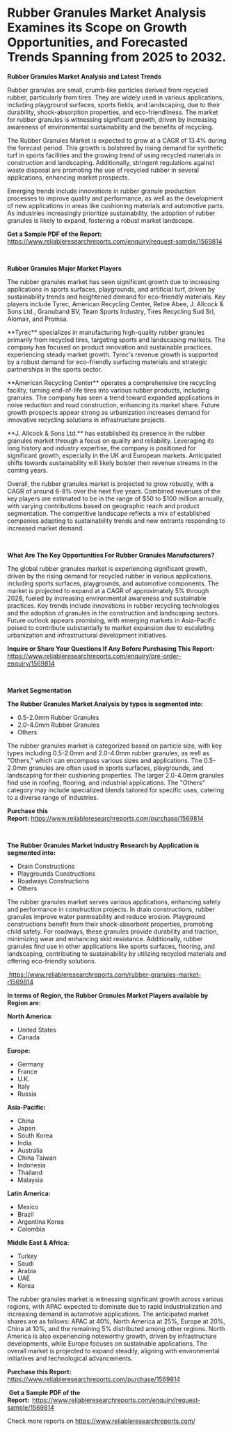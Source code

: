 <p><h1>Rubber Granules Market Analysis Examines its Scope on Growth Opportunities, and Forecasted Trends Spanning from 2025 to 2032.</h1></p><p><strong>Rubber Granules Market Analysis and Latest Trends</strong></p>
<p><p>Rubber granules are small, crumb-like particles derived from recycled rubber, particularly from tires. They are widely used in various applications, including playground surfaces, sports fields, and landscaping, due to their durability, shock-absorption properties, and eco-friendliness. The market for rubber granules is witnessing significant growth, driven by increasing awareness of environmental sustainability and the benefits of recycling.</p><p>The Rubber Granules Market is expected to grow at a CAGR of 13.4% during the forecast period. This growth is bolstered by rising demand for synthetic turf in sports facilities and the growing trend of using recycled materials in construction and landscaping. Additionally, stringent regulations against waste disposal are promoting the use of recycled rubber in several applications, enhancing market prospects.</p><p>Emerging trends include innovations in rubber granule production processes to improve quality and performance, as well as the development of new applications in areas like cushioning materials and automotive parts. As industries increasingly prioritize sustainability, the adoption of rubber granules is likely to expand, fostering a robust market landscape.</p></p>
<p><strong>Get a Sample PDF of the Report:&nbsp;</strong> <a href="https://www.reliableresearchreports.com/enquiry/request-sample/1569814?utm_campaign=2251&utm_medium=2&utm_source=Github&utm_content=ia&utm_term=25032025&utm_id=rubber-granules">https://www.reliableresearchreports.com/enquiry/request-sample/1569814</a></p>
<p>&nbsp;</p>
<p><strong>Rubber Granules Major Market Players</strong></p>
<p><p>The rubber granules market has seen significant growth due to increasing applications in sports surfaces, playgrounds, and artificial turf, driven by sustainability trends and heightened demand for eco-friendly materials. Key players include Tyrec, American Recycling Center, Retire Abee, J. Allcock & Sons Ltd., Granuband BV, Team Sports Industry, Tires Recycling Sud Srl, Alomair, and Promsa.</p><p>**Tyrec** specializes in manufacturing high-quality rubber granules primarily from recycled tires, targeting sports and landscaping markets. The company has focused on product innovation and sustainable practices, experiencing steady market growth. Tyrec's revenue growth is supported by a robust demand for eco-friendly surfacing materials and strategic partnerships in the sports sector.</p><p>**American Recycling Center** operates a comprehensive tire recycling facility, turning end-of-life tires into various rubber products, including granules. The company has seen a trend toward expanded applications in noise reduction and road construction, enhancing its market share. Future growth prospects appear strong as urbanization increases demand for innovative recycling solutions in infrastructure projects.</p><p>**J. Allcock & Sons Ltd.** has established its presence in the rubber granules market through a focus on quality and reliability. Leveraging its long history and industry expertise, the company is positioned for significant growth, especially in the UK and European markets. Anticipated shifts towards sustainability will likely bolster their revenue streams in the coming years.</p><p>Overall, the rubber granules market is projected to grow robustly, with a CAGR of around 6-8% over the next five years. Combined revenues of the key players are estimated to be in the range of $50 to $100 million annually, with varying contributions based on geographic reach and product segmentation. The competitive landscape reflects a mix of established companies adapting to sustainability trends and new entrants responding to increased market demand.</p></p>
<p>&nbsp;</p>
<p><strong>What Are The Key Opportunities For Rubber Granules Manufacturers?</strong></p>
<p><p>The global rubber granules market is experiencing significant growth, driven by the rising demand for recycled rubber in various applications, including sports surfaces, playgrounds, and automotive components. The market is projected to expand at a CAGR of approximately 5% through 2028, fueled by increasing environmental awareness and sustainable practices. Key trends include innovations in rubber recycling technologies and the adoption of granules in the construction and landscaping sectors. Future outlook appears promising, with emerging markets in Asia-Pacific poised to contribute substantially to market expansion due to escalating urbanization and infrastructural development initiatives.</p></p>
<p><strong>Inquire or Share Your Questions If Any Before Purchasing This Report:</strong> <a href="https://www.reliableresearchreports.com/enquiry/pre-order-enquiry/1569814?utm_campaign=2251&utm_medium=2&utm_source=Github&utm_content=ia&utm_term=25032025&utm_id=rubber-granules">https://www.reliableresearchreports.com/enquiry/pre-order-enquiry/1569814</a></p>
<p>&nbsp;</p>
<p><strong>Market Segmentation</strong></p>
<p><strong>The Rubber Granules Market Analysis by types is segmented into:</strong></p>
<p><ul><li>0.5-2.0mm Rubber Granules</li><li>2.0-4.0mm Rubber Granules</li><li>Others</li></ul></p>
<p><p>The rubber granules market is categorized based on particle size, with key types including 0.5-2.0mm and 2.0-4.0mm rubber granules, as well as "Others," which can encompass various sizes and applications. The 0.5-2.0mm granules are often used in sports surfaces, playgrounds, and landscaping for their cushioning properties. The larger 2.0-4.0mm granules find use in roofing, flooring, and industrial applications. The "Others" category may include specialized blends tailored for specific uses, catering to a diverse range of industries.</p></p>
<p><strong>Purchase this Report:&nbsp;</strong><a href="https://www.reliableresearchreports.com/purchase/1569814?utm_campaign=2251&utm_medium=2&utm_source=Github&utm_content=ia&utm_term=25032025&utm_id=rubber-granules">https://www.reliableresearchreports.com/purchase/1569814</a></p>
<p>&nbsp;</p>
<p><strong>The Rubber Granules Market Industry Research by Application is segmented into:</strong></p>
<p><ul><li>Drain Constructions</li><li>Playgrounds Constructions</li><li>Roadways Constructions</li><li>Others</li></ul></p>
<p><p>The rubber granules market serves various applications, enhancing safety and performance in construction projects. In drain constructions, rubber granules improve water permeability and reduce erosion. Playground constructions benefit from their shock-absorbent properties, promoting child safety. For roadways, these granules provide durability and traction, minimizing wear and enhancing skid resistance. Additionally, rubber granules find use in other applications like sports surfaces, flooring, and landscaping, contributing to sustainability by utilizing recycled materials and offering eco-friendly solutions.</p></p>
<p><a href="https://www.reliableresearchreports.com/rubber-granules-market-r1569814?utm_campaign=2251&utm_medium=2&utm_source=Github&utm_content=ia&utm_term=25032025&utm_id=rubber-granules">&nbsp;https://www.reliableresearchreports.com/rubber-granules-market-r1569814</a></p>
<p><strong>In terms of Region, the Rubber Granules Market Players available by Region are:</strong></p>
<p>
    <p> <strong> North America: </strong>
        <ul>
            <li>United States</li>
            <li>Canada</li>
        </ul>
        </p> 
    <p> <strong> Europe: </strong>
        <ul>
            <li>Germany</li>
            <li>France</li>
            <li>U.K.</li>
            <li>Italy</li>
            <li>Russia</li>
        </ul>
        </p> 
    <p> <strong> Asia-Pacific: </strong>
        <ul>
            <li>China</li>
            <li>Japan</li>
            <li>South Korea</li>
            <li>India</li>
            <li>Australia</li>
            <li>China Taiwan</li>
            <li>Indonesia</li>
            <li>Thailand</li>
            <li>Malaysia</li>
        </ul>
        </p> 
    <p> <strong> Latin America: </strong>
        <ul>
            <li>Mexico</li>
            <li>Brazil</li>
            <li>Argentina Korea</li>
            <li>Colombia</li>
        </ul>
        </p> 
    <p> <strong> Middle East & Africa: </strong>
        <ul>
            <li>Turkey</li>
            <li>Saudi</li>
            <li>Arabia</li>
            <li>UAE</li>
            <li>Korea</li>
        </ul>
    </p>
    </p>
<p><p>The rubber granules market is witnessing significant growth across various regions, with APAC expected to dominate due to rapid industrialization and increasing demand in automotive applications. The anticipated market shares are as follows: APAC at 40%, North America at 25%, Europe at 20%, China at 10%, and the remaining 5% distributed among other regions. North America is also experiencing noteworthy growth, driven by infrastructure developments, while Europe focuses on sustainable applications. The overall market is projected to expand steadily, aligning with environmental initiatives and technological advancements.</p></p>
<p><strong>Purchase this Report: </strong><a href="https://www.reliableresearchreports.com/purchase/1569814?utm_campaign=2251&utm_medium=2&utm_source=Github&utm_content=ia&utm_term=25032025&utm_id=rubber-granules">https://www.reliableresearchreports.com/purchase/1569814</a></p>
<p>&nbsp;<strong>Get a Sample PDF of the Report:&nbsp;&nbsp;</strong><a href="https://www.reliableresearchreports.com/enquiry/request-sample/1569814?utm_campaign=2251&utm_medium=2&utm_source=Github&utm_content=ia&utm_term=25032025&utm_id=rubber-granules">https://www.reliableresearchreports.com/enquiry/request-sample/1569814</a></p>
<p><strong></strong></p>
<p>Check more reports on <a href="https://www.reliableresearchreports.com/?utm_campaign=2251&utm_medium=2&utm_source=Github&utm_content=ia&utm_term=25032025&utm_id=rubber-granules">https://www.reliableresearchreports.com/</a></p>